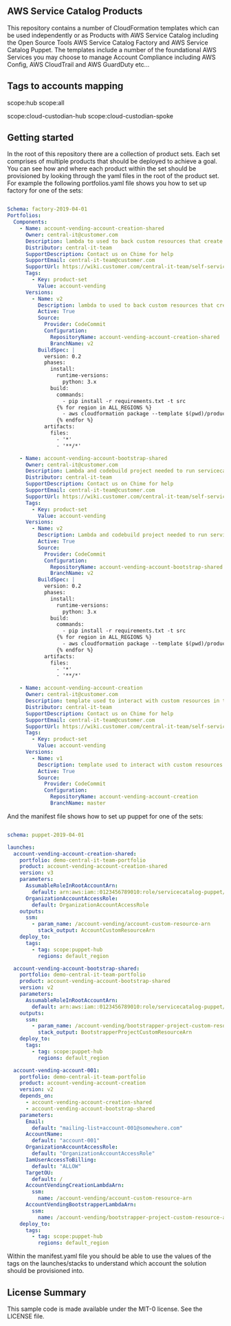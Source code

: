 ## AWS Service Catalog Products

This repository contains a number of CloudFormation templates which can be used independently or as Products with AWS 
Service Catalog including the Open Source Tools AWS Service Catalog Factory and AWS Service Catalog Puppet. The 
templates include a number of the foundational AWS Services you may choose to manage Account Compliance including 
AWS Config, AWS CloudTrail and AWS GuardDuty etc...


## Tags to accounts mapping

scope:hub
scope:all

scope:cloud-custodian-hub
scope:cloud-custodian-spoke


## Getting started

In the root of this repository there are a collection of product sets.  Each set comprises of multiple products that 
should be deployed to achieve a goal.  You can see how and where each product within the set should be provisioned by
looking through the yaml files in the root of the product set.  For example the following portfolios.yaml file shows you
how to set up factory for one of the sets:

```yaml

Schema: factory-2019-04-01
Portfolios:
  Components:
    - Name: account-vending-account-creation-shared
      Owner: central-it@customer.com
      Description: lambda to used to back custom resources that create an AWS account and move it to an ou
      Distributor: central-it-team
      SupportDescription: Contact us on Chime for help
      SupportEmail: central-it-team@customer.com
      SupportUrl: https://wiki.customer.com/central-it-team/self-service/account-iam
      Tags:
        - Key: product-set
          Value: account-vending
      Versions:
        - Name: v2
          Description: lambda to used to back custom resources that create an AWS account and move it to an ou
          Active: True
          Source:
            Provider: CodeCommit
            Configuration:
              RepositoryName: account-vending-account-creation-shared
              BranchName: v2
          BuildSpec: |
            version: 0.2
            phases:
              install:
                runtime-versions:
                  python: 3.x
              build:
                commands:
                  - pip install -r requirements.txt -t src
                {% for region in ALL_REGIONS %}
                  - aws cloudformation package --template $(pwd)/product.template.yaml --s3-bucket sc-factory-artifacts-${ACCOUNT_ID}-{{ region }} --s3-prefix ${STACK_NAME} --output-template-file product.template-{{ region }}.yaml
                {% endfor %}
            artifacts:
              files:
                - '*'
                - '**/*'

    - Name: account-vending-account-bootstrap-shared
      Owner: central-it@customer.com
      Description: Lambda and codebuild project needed to run servicecatalog-puppet bootstrap-spoke-as
      Distributor: central-it-team
      SupportDescription: Contact us on Chime for help
      SupportEmail: central-it-team@customer.com
      SupportUrl: https://wiki.customer.com/central-it-team/self-service/account-iam
      Tags:
        - Key: product-set
          Value: account-vending
      Versions:
        - Name: v2
          Description: Lambda and codebuild project needed to run servicecatalog-puppet bootstrap-spoke-as
          Active: True
          Source:
            Provider: CodeCommit
            Configuration:
              RepositoryName: account-vending-account-bootstrap-shared
              BranchName: v2
          BuildSpec: |
            version: 0.2
            phases:
              install:
                runtime-versions:
                  python: 3.x
              build:
                commands:
                  - pip install -r requirements.txt -t src
                {% for region in ALL_REGIONS %}
                  - aws cloudformation package --template $(pwd)/product.template.yaml --s3-bucket sc-factory-artifacts-${ACCOUNT_ID}-{{ region }} --s3-prefix ${STACK_NAME} --output-template-file product.template-{{ region }}.yaml
                {% endfor %}
            artifacts:
              files:
                - '*'
                - '**/*'

    - Name: account-vending-account-creation
      Owner: central-it@customer.com
      Description: template used to interact with custom resources in the shared projects
      Distributor: central-it-team
      SupportDescription: Contact us on Chime for help
      SupportEmail: central-it-team@customer.com
      SupportUrl: https://wiki.customer.com/central-it-team/self-service/account-iam
      Tags:
        - Key: product-set
          Value: account-vending
      Versions:
        - Name: v1
          Description: template used to interact with custom resources in the shared projects.
          Active: True
          Source:
            Provider: CodeCommit
            Configuration:
              RepositoryName: account-vending-account-creation
              BranchName: master
```

And the manifest file shows how to set up puppet for one of the sets:

```yaml

schema: puppet-2019-04-01

launches:
  account-vending-account-creation-shared:
    portfolio: demo-central-it-team-portfolio
    product: account-vending-account-creation-shared
    version: v3
    parameters:
      AssumableRoleInRootAccountArn:
        default: arn:aws:iam::0123456789010:role/servicecatalog-puppet/AssumableRoleInRootAccount
      OrganizationAccountAccessRole:
        default: OrganizationAccountAccessRole
    outputs:
      ssm:
        - param_name: /account-vending/account-custom-resource-arn
          stack_output: AccountCustomResourceArn
    deploy_to:
      tags:
        - tag: scope:puppet-hub
          regions: default_region

  account-vending-account-bootstrap-shared:
    portfolio: demo-central-it-team-portfolio
    product: account-vending-account-bootstrap-shared
    version: v2
    parameters:
      AssumableRoleInRootAccountArn:
        default: arn:aws:iam::0123456789010:role/servicecatalog-puppet/AssumableRoleInRootAccount
    outputs:
      ssm:
        - param_name: /account-vending/bootstrapper-project-custom-resource-arn
          stack_output: BootstrapperProjectCustomResourceArn
    deploy_to:
      tags:
        - tag: scope:puppet-hub
          regions: default_region

  account-vending-account-001:
    portfolio: demo-central-it-team-portfolio
    product: account-vending-account-creation
    version: v2
    depends_on:
      - account-vending-account-creation-shared
      - account-vending-account-bootstrap-shared
    parameters:
      Email:
        default: "mailing-list+account-001@somewhere.com"
      AccountName:
        default: "account-001"
      OrganizationAccountAccessRole:
        default: "OrganizationAccountAccessRole"
      IamUserAccessToBilling:
        default: "ALLOW"
      TargetOU:
        default: /
      AccountVendingCreationLambdaArn:
        ssm:
          name: /account-vending/account-custom-resource-arn
      AccountVendingBootstrapperLambdaArn:
        ssm:
          name: /account-vending/bootstrapper-project-custom-resource-arn
    deploy_to:
      tags:
        - tag: scope:puppet-hub
          regions: default_region
```

Within the manifest.yaml file you should be able to use the values of the tags on the launches/stacks to understand
which account the solution should be provisioned into.

## License Summary

This sample code is made available under the MIT-0 license. See the LICENSE file.


